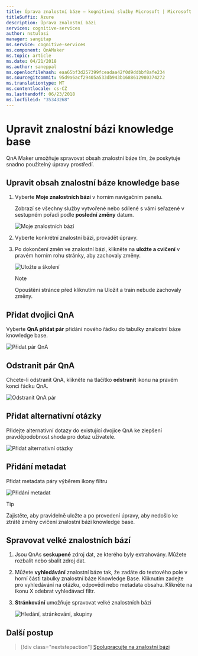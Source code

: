 ```yaml
---
title: Úprava znalostní báze – kognitivní služby Microsoft | Microsoft Docs
titleSuffix: Azure
description: Úprava znalostní bázi
services: cognitive-services
author: nstulasi
manager: sangitap
ms.service: cognitive-services
ms.component: QnAMaker
ms.topic: article
ms.date: 04/21/2018
ms.author: saneppal
ms.openlocfilehash: eaa65bf3d257399fceadaa42f0d9ddbbf8afe234
ms.sourcegitcommit: 95d9a6acf29405a533db943b1688612980374272
ms.translationtype: MT
ms.contentlocale: cs-CZ
ms.lasthandoff: 06/23/2018
ms.locfileid: "35343268"
---
```

# <a name="edit-a-knowledge-base"></a>Upravit znalostní bázi knowledge base

QnA Maker umožňuje spravovat obsah znalostní báze tím, že poskytuje snadno použitelný úpravy prostředí.

## <a name="edit-your-knowledge-base-content"></a>Upravit obsah znalostní báze knowledge base

1.  Vyberte **Moje znalostních bází** v horním navigačním panelu. 

    Zobrazí se všechny služby vytvořené nebo sdílené s vámi seřazené v sestupném pořadí podle **poslední změny** datum.

    ![Moje znalostních bází](../media/qnamaker-how-to-edit-kb/my-kbs.png)

2. Vyberte konkrétní znalostní bázi, provádět úpravy.

3. Po dokončení změn ve znalostní bázi, klikněte na **uložte a cvičení** v pravém horním rohu stránky, aby zachovaly změny.    

    ![Uložte a školení](../media/qnamaker-how-to-edit-kb/save-and-train.png)

    >[!NOTE]
    Opouštění stránce před kliknutím na Uložit a train nebude zachovaly změny.

## <a name="add-a-qna-pair"></a>Přidat dvojici QnA

Vyberte **QnA přidat pár** přidání nového řádku do tabulky znalostní báze knowledge base.

![Přidat pár QnA](../media/qnamaker-how-to-edit-kb/add-qnapair.png)

## <a name="delete-a-qna-pair"></a>Odstranit pár QnA

Chcete-li odstranit QnA, klikněte na tlačítko **odstranit** ikonu na pravém konci řádku QnA.

![Odstranit QnA pár](../media/qnamaker-how-to-edit-kb/delete-qnapair.png)

## <a name="add-alternate-questions"></a>Přidat alternativní otázky

Přidejte alternativní dotazy do existující dvojice QnA ke zlepšení pravděpodobnost shoda pro dotaz uživatele.

![Přidat alternativní otázky](../media/qnamaker-how-to-edit-kb/add-alternate-question.png)

## <a name="add-metadata"></a>Přidání metadat


Přidat metadata páry výběrem ikony filtru

![Přidání metadat](../media/qnamaker-how-to-edit-kb/add-metadata.png)

> [!TIP]
> Zajistěte, aby pravidelně uložte a po provedení úpravy, aby nedošlo ke ztrátě změny cvičení znalostní bázi knowledge base.

## <a name="manage-large-knowledge-bases"></a>Spravovat velké znalostních bází

1. Jsou QnAs **seskupené** zdroj dat, ze kterého byly extrahovány. Můžete rozbalit nebo sbalit zdroj dat.
2. Můžete **vyhledávání** znalostní báze tak, že zadáte do textového pole v horní části tabulky znalostní báze Knowledge Base. Kliknutím zadejte pro vyhledávání na otázku, odpovědí nebo metadata obsahu. Klikněte na ikonu X odebrat vyhledávací filtr.
3. **Stránkování** umožňuje spravovat velké znalostních bází

    ![Hledání, stránkování, skupiny](../media/qnamaker-how-to-edit-kb/search-paginate-group.png)

## <a name="next-steps"></a>Další postup

> [!div class="nextstepaction"]
> [Spolupracujte na znalostní bázi](./collaborate-knowledge-base.md)
